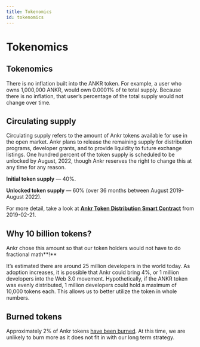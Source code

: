 ```yaml
---
title: Tokenomics
id: tokenomics
---
```


# Tokenomics

## Tokenomics
There is no inflation built into the ANKR token. For example, a user who owns 1,000,000 ANKR, would own 0.0001% of te total supply. Because there is no inflation, that user’s percentage of the total supply would not change over time.

## Circulating supply
Circulating supply refers to the amount of Ankr tokens available for use in the open market. Ankr plans to release the remaining supply for distribution programs, developer grants, and to provide liquidity to future exchange listings. One hundred percent of the token supply is scheduled to be unlocked by August, 2022, though Ankr reserves the right to change this at any time for any reason.

**Initial token supply** — 40%.

**Unlocked token supply** — 60% (over 36 months between August 2019-August 2022).

For more detail, take a look at [**Ankr Token Distribution Smart Contract**](https://etherscan.io/address/0x9c2578bf9e37eb1d0ddf45a410723d95e554cbdd#code) from 2019-02-21.

## Why 10 billion tokens?

Ankr chose this amount so that our token holders would not have to do fractional math**!**

It’s estimated there are around 25 million developers in the world today. 
As adoption increases, it is possible that Ankr could bring 4%, or 1 million developers into the Web 3.0 movement. 
Hypothetically, if the ANKR token was evenly distributed, 1 million developers could hold a maximum of 10,000 tokens each. 
This allows us to better utilize the token in whole numbers.

## Burned tokens

Approximately 2% of Ankr tokens [have been burned](https://etherscan.io/token/0x8290333cef9e6d528dd5618fb97a76f268f3edd4?a=0x000000000000000000000000000000000000dead). At this time, we are unlikely to burn more as it does not fit in with our long term strategy.



